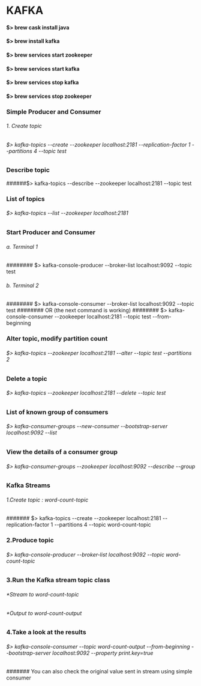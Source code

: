 # KAFKA
#### $> brew cask install java
#### $> brew install kafka
#### $> brew services start zookeeper
#### $> brew services start kafka
#### $> brew services stop kafka
#### $> brew services stop zookeeper

### Simple Producer and Consumer
###### 1. Create topic
###### $> kafka-topics --create --zookeeper localhost:2181 --replication-factor 1 --partitions 4 --topic test

### Describe topic
######$> kafka-topics --describe --zookeeper localhost:2181 --topic test

### List of topics
###### $> kafka-topics --list --zookeeper localhost:2181


### Start Producer and Consumer
###### a. Terminal 1
######## $> kafka-console-producer --broker-list localhost:9092 --topic test
###### b. Terminal 2
######## $> kafka-console-consumer --broker-list localhost:9092 --topic test
######## OR (the next command is working)
######## $> kafka-console-consumer --zookeeper localhost:2181 --topic test --from-beginning


### Alter topic, modify partition count
###### $> kafka-topics --zookeeper localhost:2181 --alter --topic test --partitions 2

### Delete a topic
###### $> kafka-topics --zookeeper localhost:2181 --delete --topic test

### List of known group of consumers
###### $> kafka-consumer-groups --new-consumer --bootstrap-server localhost:9092 --list

### View the details of a consumer group
###### $> kafka-consumer-groups --zookeeper localhost:9092 --describe --group <group name>


### Kafka Streams
###### 1.Create topic : word-count-topic
####### $> kafka-topics --create --zookeeper localhost:2181 --replication-factor 1 --partitions 4 --topic word-count-topic

### 2.Produce topic
###### $> kafka-console-producer --broker-list localhost:9092 --topic word-count-topic

### 3.Run the Kafka stream topic class
###### *Stream to word-count-topic
###### *Output to word-count-output

### 4.Take a look at the results
###### $> kafka-console-consumer --topic word-count-output --from-beginning --bootstrap-server localhost:9092 --property print.key=true
####### You can also check the original value sent in stream using simple consumer


